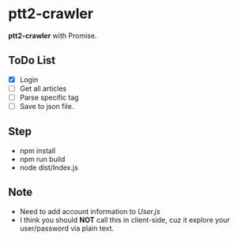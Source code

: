 # ptt2-crawler

**ptt2-crawler** with Promise.

## ToDo List
 - [x] Login 
 - [ ] Get all articles
 - [ ] Parse specific tag 
 - [ ] Save to json file.

## Step
 - npm install
 - npm run build
 - node dist/Index.js
## Note
 - Need to add account information to *User.js* 
 - I think you should **NOT** call this in client-side, cuz it explore your user/password via plain text.
